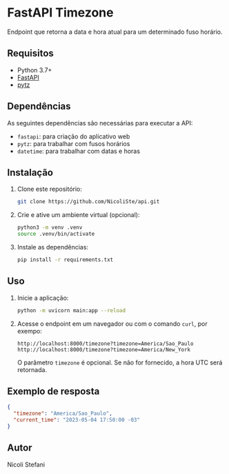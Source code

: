 # FastAPI Timezone

Endpoint que retorna a data e hora atual para um determinado fuso horário.

## Requisitos

- Python 3.7+
- [FastAPI](https://fastapi.tiangolo.com/)
- [pytz](https://pypi.org/project/pytz/)

## Dependências

As seguintes dependências são necessárias para executar a API:

- `fastapi`: para criação do aplicativo web
- `pytz`: para trabalhar com fusos horários
- `datetime`: para trabalhar com datas e horas

## Instalação

1. Clone este repositório:

   ```bash
   git clone https://github.com/NicoliSte/api.git
   ```

2. Crie e ative um ambiente virtual (opcional):

   ```bash
   python3 -m venv .venv
   source .venv/bin/activate
   ```

3. Instale as dependências:

   ```bash
   pip install -r requirements.txt
   ```

## Uso

1. Inicie a aplicação:

   ```bash
   python -m uvicorn main:app --reload
   ```

2. Acesse o endpoint em um navegador ou com o comando `curl`, por exempo:

   ```
   http://localhost:8000/timezone?timezone=America/Sao_Paulo 
   http://localhost:8000/timezone?timezone=America/New_York
   ```

   O parâmetro `timezone` é opcional. Se não for fornecido, a hora UTC será retornada.

## Exemplo de resposta

```json
{
  "timezone": "America/Sao_Paulo",
  "current_time": "2023-05-04 17:50:00 -03"
}
```

## Autor 

Nicoli Stefani
